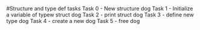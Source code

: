 #Structure and type def tasks
Task 0 - New structure dog
Task 1 - Initialize a variable of typew struct dog
Task 2 - print struct dog
Task 3 - define new type dog
Task 4 - create a new dog
Task 5 - free dog

